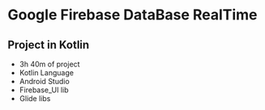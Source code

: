 # Google Firebase DataBase RealTime
## Project in Kotlin
<ul>
  <li>3h 40m of project</li>
  <li>Kotlin Language</li>
  <li>Android Studio</li>
  <li>Firebase_UI lib</li>
  <li>Glide libs</li>
  </ul>
